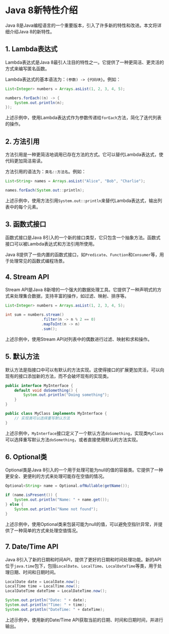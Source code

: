 # Java 8新特性介绍

Java 8是Java编程语言的一个重要版本，引入了许多新的特性和改进。本文将详细介绍Java 8的新特性。

## 1. Lambda表达式

Lambda表达式是Java 8最引人注目的特性之一。它提供了一种更简洁、更灵活的方式来编写匿名函数。

Lambda表达式的基本语法为：`(参数) -> {代码块}`。例如：

```java
List<Integer> numbers = Arrays.asList(1, 2, 3, 4, 5);

numbers.forEach((n) -> {
    System.out.println(n);
});
```

上述示例中，使用Lambda表达式作为参数传递给`forEach`方法，简化了迭代列表的操作。



## 2. 方法引用

方法引用是一种更简洁地调用已存在方法的方式。它可以替代Lambda表达式，使代码更加简洁易读。

方法引用的语法为：`类名::方法名`。例如：

```java
List<String> names = Arrays.asList("Alice", "Bob", "Charlie");

names.forEach(System.out::println);
```

上述示例中，使用方法引用`System.out::println`来替代Lambda表达式，输出列表中的每个元素。



## 3. 函数式接口

函数式接口是Java 8引入的一个新的接口类型，它只包含一个抽象方法。函数式接口可以被Lambda表达式和方法引用所使用。

Java 8提供了一些内置的函数式接口，如`Predicate`、`Function`和`Consumer`等，用于处理常见的函数式编程场景。



## 4. Stream API

Stream API是Java 8新增的一个强大的数据处理工具。它提供了一种声明式的方式来处理集合数据，支持丰富的操作，如过滤、映射、排序等。

```java
List<Integer> numbers = Arrays.asList(1, 2, 3, 4, 5);

int sum = numbers.stream()
                .filter(n -> n % 2 == 0)
                .mapToInt(n -> n)
                .sum();
```

上述示例中，使用Stream API对列表中的偶数进行过滤、映射和求和操作。



## 5. 默认方法

默认方法是指接口中可以有默认的方法实现。这使得接口的扩展更加灵活，可以向现有的接口添加新的方法，而不会破坏现有的实现类。

```java
public interface MyInterface {
    default void doSomething() {
        System.out.println("Doing something");
    }
}

public class MyClass implements MyInterface {
    // 实现类可以选择重写默认方法
}
```

上述示例中，`MyInterface`接口定义了一个默认方法`doSomething`，实现类`MyClass`可以选择重写默认方法`doSomething`，或者直接使用默认的方法实现。



## 6. Optional类

Optional类是Java 8引入的一个用于处理可能为null的值的容器类。它提供了一种更安全、更便利的方式来处理可能存在空值的情况。

```java
Optional<String> name = Optional.ofNullable(getName());

if (name.isPresent()) {
    System.out.println("Name: " + name.get());
} else {
    System.out.println("Name not found");
}
```

上述示例中，使用Optional类来包装可能为null的值，可以避免空指针异常，并提供了一种简单的方式来处理空值情况。



## 7. Date/Time API

Java 8引入了新的日期和时间API，提供了更好的日期和时间处理功能。新的API位于`java.time`包下，包括`LocalDate`、`LocalTime`、`LocalDateTime`等类，用于处理日期、时间和日期时间。

```java
LocalDate date = LocalDate.now();
LocalTime time = LocalTime.now();
LocalDateTime dateTime = LocalDateTime.now();

System.out.println("Date: " + date);
System.out.println("Time: " + time);
System.out.println("DateTime: " + dateTime);
```

上述示例中，使用新的Date/Time API获取当前的日期、时间和日期时间，并进行输出。

